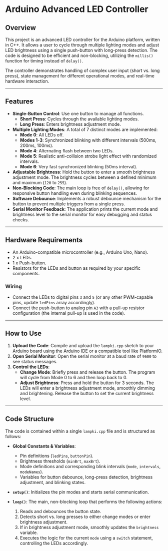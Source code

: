 # Arduino Advanced LED Controller

## Overview

This project is an advanced LED controller for the Arduino platform, written in C++. It allows a user to cycle through multiple lighting modes and adjust LED brightness using a single push-button with long-press detection. The code is designed to be efficient and non-blocking, utilizing the `millis()` function for timing instead of `delay()`.

The controller demonstrates handling of complex user input (short vs. long press), state management for different operational modes, and real-time hardware interaction.

---

## Features

* **Single-Button Control**: Use one button to manage all functions.
    * **Short Press**: Cycles through the available lighting modes.
    * **Long Press**: Enters brightness adjustment mode.
* **Multiple Lighting Modes**: A total of 7 distinct modes are implemented:
    * **Mode 0**: All LEDs off.
    * **Modes 1-3**: Synchronized blinking with different intervals (500ms, 200ms, 100ms).
    * **Mode 4**: Alternating flash between two LEDs.
    * **Mode 5**: Realistic anti-collision strobe light effect with randomized intervals.
    * **Mode 6**: Very fast synchronized blinking (50ms interval).
* **Adjustable Brightness**: Hold the button to enter a smooth brightness adjustment mode. The brightness cycles between a defined minimum and maximum (`120` to `255`).
* **Non-Blocking Code**: The main loop is free of `delay()`, allowing for responsive button handling even during blinking sequences.
* **Software Debounce**: Implements a robust debounce mechanism for the button to prevent multiple triggers from a single press.
* **Serial Monitor Feedback**: The application prints the current mode and brightness level to the serial monitor for easy debugging and status checks.

---

## Hardware Requirements

* An Arduino-compatible microcontroller (e.g., Arduino Uno, Nano).
* 2 x LEDs.
* 1 x Push-button.
* Resistors for the LEDs and button as required by your specific components.

### Wiring

* Connect the LEDs to digital pins `3` and `5` (or any other PWM-capable pins, update `ledPins` array accordingly).
* Connect the push-button to analog pin `A3` with a pull-up resistor configuration (the internal pull-up is used in the code).

---

## How to Use

1.  **Upload the Code**: Compile and upload the `lampki.cpp` sketch to your Arduino board using the Arduino IDE or a compatible tool like PlatformIO.
2.  **Open Serial Monitor**: Open the serial monitor at a baud rate of `9600` to see status messages.
3.  **Control the LEDs**:
    * **Change Mode**: Briefly press and release the button. The program will cycle from Mode 0 to 6 and then loop back to 0.
    * **Adjust Brightness**: Press and hold the button for 3 seconds. The LEDs will enter a brightness adjustment mode, smoothly dimming and brightening. Release the button to set the current brightness level.

---

## Code Structure

The code is contained within a single `lampki.cpp` file and is structured as follows:

* **Global Constants & Variables**:
    * Pin definitions (`ledPins`, `buttonPin`).
    * Brightness thresholds (`minBrt`, `maxBrt`).
    * Mode definitions and corresponding blink intervals (`mode`, `intervals`, `modeNames`).
    * Variables for button debounce, long-press detection, brightness adjustment, and blinking states.

* **`setup()`**: Initializes the pin modes and starts serial communication.

* **`loop()`**: The main, non-blocking loop that performs the following actions:
    1.  Reads and debounces the button state.
    2.  Detects short vs. long presses to either change modes or enter brightness adjustment.
    3.  If in brightness adjustment mode, smoothly updates the `brightness` variable.
    4.  Executes the logic for the current `mode` using a `switch` statement, controlling the LEDs accordingly.
